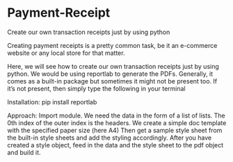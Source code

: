 # Payment-Receipt
Create our own transaction receipts just by using python

Creating payment receipts is a pretty common task, be it an e-commerce website or any local store for that matter.

Here, we will see how to create our own transaction receipts just by using python. We would be using reportlab to generate the PDFs. Generally, it comes as a built-in package but sometimes it might not be present too. If it’s not present, then simply type the following in your terminal

Installation:
pip install reportlab

Approach:
Import module.
We need the data in the form of a list of lists. The 0th index of the outer index is the headers.
We create a simple doc template with the specified paper size (here A4)
Then get a sample style sheet from the built-in style sheets and add the styling accordingly.
After you have created a style object, feed in the data and the style sheet to the pdf object and build it.
